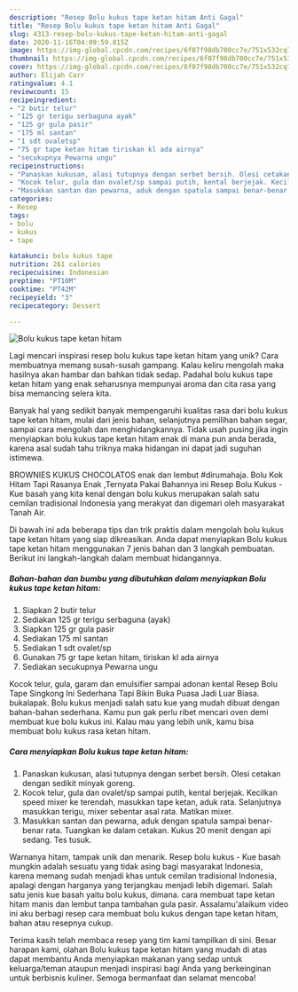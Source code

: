 ```yaml
---
description: "Resep Bolu kukus tape ketan hitam Anti Gagal"
title: "Resep Bolu kukus tape ketan hitam Anti Gagal"
slug: 4313-resep-bolu-kukus-tape-ketan-hitam-anti-gagal
date: 2020-11-16T04:09:59.815Z
image: https://img-global.cpcdn.com/recipes/6f07f98db700cc7e/751x532cq70/bolu-kukus-tape-ketan-hitam-foto-resep-utama.jpg
thumbnail: https://img-global.cpcdn.com/recipes/6f07f98db700cc7e/751x532cq70/bolu-kukus-tape-ketan-hitam-foto-resep-utama.jpg
cover: https://img-global.cpcdn.com/recipes/6f07f98db700cc7e/751x532cq70/bolu-kukus-tape-ketan-hitam-foto-resep-utama.jpg
author: Elijah Carr
ratingvalue: 4.1
reviewcount: 15
recipeingredient:
- "2 butir telur"
- "125 gr terigu serbaguna ayak"
- "125 gr gula pasir"
- "175 ml santan"
- "1 sdt ovaletsp"
- "75 gr tape ketan hitam tiriskan kl ada airnya"
- "secukupnya Pewarna ungu"
recipeinstructions:
- "Panaskan kukusan, alasi tutupnya dengan serbet bersih. Olesi cetakan dengan sedikit minyak goreng."
- "Kocok telur, gula dan ovalet/sp sampai putih, kental berjejak. Kecilkan speed mixer ke terendah, masukkan tape ketan, aduk rata. Selanjutnya masukkan terigu, mixer sebentar asal rata. Matikan mixer."
- "Masukkan santan dan pewarna, aduk dengan spatula sampai benar-benar rata. Tuangkan ke dalam cetakan. Kukus 20 menit dengan api sedang. Tes tusuk."
categories:
- Resep
tags:
- bolu
- kukus
- tape

katakunci: bolu kukus tape 
nutrition: 261 calories
recipecuisine: Indonesian
preptime: "PT10M"
cooktime: "PT42M"
recipeyield: "3"
recipecategory: Dessert

---
```



![Bolu kukus tape ketan hitam](https://img-global.cpcdn.com/recipes/6f07f98db700cc7e/751x532cq70/bolu-kukus-tape-ketan-hitam-foto-resep-utama.jpg)

Lagi mencari inspirasi resep bolu kukus tape ketan hitam yang unik? Cara membuatnya memang susah-susah gampang. Kalau keliru mengolah maka hasilnya akan hambar dan bahkan tidak sedap. Padahal bolu kukus tape ketan hitam yang enak seharusnya mempunyai aroma dan cita rasa yang bisa memancing selera kita.

Banyak hal yang sedikit banyak mempengaruhi kualitas rasa dari bolu kukus tape ketan hitam, mulai dari jenis bahan, selanjutnya pemilihan bahan segar, sampai cara mengolah dan menghidangkannya. Tidak usah pusing jika ingin menyiapkan bolu kukus tape ketan hitam enak di mana pun anda berada, karena asal sudah tahu triknya maka hidangan ini dapat jadi suguhan istimewa.

BROWNIES KUKUS CHOCOLATOS enak dan lembut #dirumahaja. Bolu Kok Hitam Tapi Rasanya Enak ,Ternyata Pakai Bahannya ini Resep Bolu Kukus - Kue basah yang kita kenal dengan bolu kukus merupakan salah satu cemilan tradisional Indonesia yang merakyat dan digemari oleh masyarakat Tanah Air.


Di bawah ini ada beberapa tips dan trik praktis dalam mengolah bolu kukus tape ketan hitam yang siap dikreasikan. Anda dapat menyiapkan Bolu kukus tape ketan hitam menggunakan 7 jenis bahan dan 3 langkah pembuatan. Berikut ini langkah-langkah dalam membuat hidangannya.

<!--inarticleads1-->

##### Bahan-bahan dan bumbu yang dibutuhkan dalam menyiapkan Bolu kukus tape ketan hitam:

1. Siapkan 2 butir telur
1. Sediakan 125 gr terigu serbaguna (ayak)
1. Siapkan 125 gr gula pasir
1. Sediakan 175 ml santan
1. Sediakan 1 sdt ovalet/sp
1. Gunakan 75 gr tape ketan hitam, tiriskan kl ada airnya
1. Sediakan secukupnya Pewarna ungu


Kocok telur, gula, garam dan emulsifier sampai adonan kental Resep Bolu Tape Singkong Ini Sederhana Tapi Bikin Buka Puasa Jadi Luar Biasa. bukalapak. Bolu kukus menjadi salah satu kue yang mudah dibuat dengan bahan-bahan sederhana. Kamu pun gak perlu ribet mencari oven demi membuat kue bolu kukus ini. Kalau mau yang lebih unik, kamu bisa membuat bolu kukus rasa ketan hitam. 

<!--inarticleads2-->

##### Cara menyiapkan Bolu kukus tape ketan hitam:

1. Panaskan kukusan, alasi tutupnya dengan serbet bersih. Olesi cetakan dengan sedikit minyak goreng.
1. Kocok telur, gula dan ovalet/sp sampai putih, kental berjejak. Kecilkan speed mixer ke terendah, masukkan tape ketan, aduk rata. Selanjutnya masukkan terigu, mixer sebentar asal rata. Matikan mixer.
1. Masukkan santan dan pewarna, aduk dengan spatula sampai benar-benar rata. Tuangkan ke dalam cetakan. Kukus 20 menit dengan api sedang. Tes tusuk.


Warnanya hitam, tampak unik dan menarik. Resep bolu kukus - Kue basah mungkin adalah sesuatu yang tidak asing bagi masyarakat Indonesia, karena memang sudah menjadi khas untuk cemilan tradisional Indonesia, apalagi dengan harganya yang terjangkau menjadi lebih digemari. Salah satu jenis kue basah yaitu bolu kukus, dimana. cara membuat tape ketan hitam manis dan lembut tanpa tambahan gula pasir. Assalamu&#39;alaikum video ini aku berbagi resep cara membuat bolu kukus dengan tape ketan hitam, bahan atau resepnya cukup. 

Terima kasih telah membaca resep yang tim kami tampilkan di sini. Besar harapan kami, olahan Bolu kukus tape ketan hitam yang mudah di atas dapat membantu Anda menyiapkan makanan yang sedap untuk keluarga/teman ataupun menjadi inspirasi bagi Anda yang berkeinginan untuk berbisnis kuliner. Semoga bermanfaat dan selamat mencoba!
